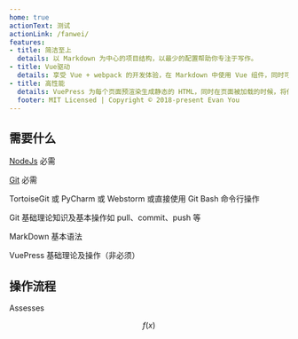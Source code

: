 ```yaml
---
home: true
actionText: 测试
actionLink: /fanwei/
features:
- title: 简洁至上
  details: 以 Markdown 为中心的项目结构，以最少的配置帮助你专注于写作。
- title: Vue驱动
  details: 享受 Vue + webpack 的开发体验，在 Markdown 中使用 Vue 组件，同时可以使用 Vue 来开发自定义主题。
- title: 高性能
  details: VuePress 为每个页面预渲染生成静态的 HTML，同时在页面被加载的时候，将作为 SPA 运行。
  footer: MIT Licensed | Copyright © 2018-present Evan You
---
```


## 需要什么

[NodeJs](https://nodejs.org/zh-cn/) 必需

[Git](https://git-scm.com/downloads) 必需

TortoiseGit 或 PyCharm 或 Webstorm 或直接使用 Git Bash 命令行操作

Git 基础理论知识及基本操作如 pull、commit、push 等

MarkDown 基本语法

VuePress 基础理论及操作（非必须）

## 操作流程

Assesses

$$f(x)$$

